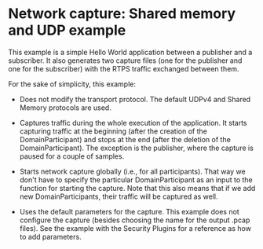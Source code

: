 # Network capture: Shared memory and UDP example

This example is a simple Hello World application between a publisher and a
subscriber. It also generates two capture files (one for the publisher and one
for the subscriber) with the RTPS traffic exchanged between them.

For the sake of simplicity, this example:

-   Does not modify the transport protocol. The default UDPv4 and Shared Memory
    protocols are used.

-   Captures traffic during the whole execution of the application. It starts
    capturing traffic at the beginning (after the creation of the
    DomainParticipant) and stops at the end (after the deletion of the
    DomainParticipant). The exception is the publisher, where the capture is
    paused for a couple of samples.

-   Starts network capture globally (i.e., for all participants). That way we
    don't have to specify the particular DomainParticipant as an input to the
    function for starting the capture. Note that this also means that if we add
    new DomainParticipants, their traffic will be captured as well.

-   Uses the default parameters for the capture. This example does not configure
    the capture (besides choosing the name for the output .pcap files).
    See the example with the Security Plugins for a reference as how to add
    parameters.
